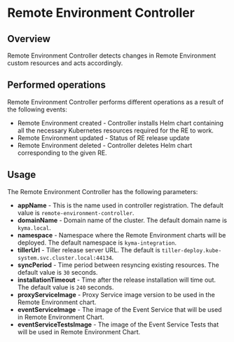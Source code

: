 # Remote Environment Controller

## Overview

Remote Environment Controller detects changes in Remote Environment custom resources and acts accordingly.


## Performed operations

Remote Environment Controller performs different operations as a result of the following events:

 - Remote Environment created - Controller installs Helm chart containing all the necessary Kubernetes resources required for the RE to work.
 - Remote Environment updated - Status of RE release update
 - Remote Environment deleted - Controller deletes Helm chart corresponding to the given RE.

 
 ## Usage
 
 The Remote Environment Controller has the following parameters:
 - **appName** - This is the name used in controller registration. The default value is `remote-environment-controller`.
 - **domainName** - Domain name of the cluster. The default domain name is `kyma.local`.
 - **namespace** - Namespace where the Remote Environment charts will be deployed. The default namespace is `kyma-integration`.
 - **tillerUrl** - Tiller release server URL. The default is `tiller-deploy.kube-system.svc.cluster.local:44134`.
 - **syncPeriod** - Time period between resyncing existing resources. The default value is `30` seconds.
 - **installationTimeout** - Time after the release installation will time out. The default value is `240` seconds.
 - **proxyServiceImage** - Proxy Service image version to be used in the Remote Environment chart.
 - **eventServiceImage** - The image of the Event Service that will be used in Remote Environment Chart.
 - **eventServiceTestsImage** - The image of the Event Service Tests that will be used in Remote Environment Chart.
